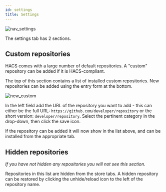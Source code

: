 ```yaml
---
id: settings
title: Settings
---
```


![nav_settings](/img/nav_settings.png)

The settings tab has 2 sections.

## Custom repositories

HACS comes with a large number of default repositories. A "custom" repository can be added if it is HACS-compliant.

The top of this section contains a list of installed custom repositories. New repositories can be added using the entry form at the bottom.

![new_custom](/img/new_custom.png)

In the left field add the URL of the repository you want to add - this can either be the full URL: `https://github.com/developer/repository` or the short version: `developer/repository`. Select the pertinent category in the drop-down, then click the save icon.

If the repository can be added it will now show in the list above, and can be installed from the appropriate tab.


## Hidden repositories

_If you have not hidden any repositories you will not see this section._

Repositories in this list are hidden from the store tabs. A hidden repository can be restored by clicking the unhide/reload icon to the left of the repository name.
